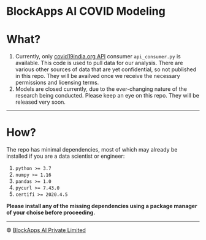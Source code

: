 BlockApps AI COVID Modeling
===========================

# What?

1. Currently, only [covid19india.org API](https://api.convid19india.org/) consumer `api_consumer.py` is available. This code is used to pull data for our analysis. There are various other sources of data that are yet confidential, so not published in this repo. They will be availved once we receive the necessary permissions and licensing terms.
2. Models are closed currently, due to the ever-changing nature of the research being conducted. Please keep an eye on this repo. They will be released very soon.

---

# How?

The repo has minimal dependencies, most of which may already be installed if you are a data scientist or engineer:

1. `python >= 3.7`
2. `numpy >= 1.16`
3. `pandas >= 1.0`
4. `pycurl >= 7.43.0`
5. `certifi >= 2020.4.5`

**Please install any of the missing dependencies using a package manager of your choise before proceeding.**

---

© [BlockApps AI Private Limited](https://blockappsai.com/)